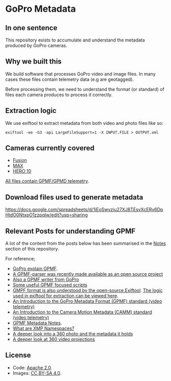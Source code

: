 # GoPro Metadata

## In one sentence

This repository exists to accumulate and understand the metadata produced by GoPro cameras.

## Why we built this

We build software that processes GoPro video and image files. In many cases these files contain telemetry data (e.g are geotagged).

Before processing them, we need to understand the format (or standard) of files each camera produces to process it correctly.

## Extraction logic

We use exiftool to extract metadata from both video and photo files like so:

```
exiftool -ee -G3 -api LargeFileSupport=1 -X INPUT.FILE > OUTPUT.xml
```

## Cameras currently covered

* [Fusion](/fusion)
* [MAX](/max)
* [HERO 10](/hero10)

[All files contain GPMF/GPMD telemetry](https://github.com/gopro/gpmf-parser).

## Download files used to generate metadata

https://docs.google.com/spreadsheets/d/1iEoSwvziu27XJ8TEsvXcERy6DpHtdO0NtxpO1zzpqlw/edit?usp=sharing

## Relevant Posts for understanding GPMF

A lot of the content from the posts below has been summarised in the [Notes](/notes/) section of this repository.

For reference;

* [GoPro explain GPMF](https://gopro.com/en/us/news/gopro-video-metadata-open-source-explained).
* [A GPMF-parser was recently made available as an open source project](https://github.com/gopro/gpmf-parser)
* [Also a GPMF writer from GoPro](https://github.com/gopro/gpmf-write)
* [Some useful GPMF focused scripts](https://github.com/stilldavid/gopro-utils)
* [GMPF format is also understood by the open-source Exiftool](https://exiftool.org/). [The logic used in exiftool for extraction can be viewed here](https://github.com/exiftool/exiftool/blob/master/lib/Image/ExifTool/GoPro.pm).
* [An Introduction to the GoPro Metadata Format (GPMF) standard (video telemetry)](https://www.trekview.org/blog/2020/metadata-exif-xmp-360-video-files-gopro-gpmd)
* [An Introduction to the Camera Motion Metadata (CAMM) standard (video telemetry)](https://www.trekview.org/blog/2021/metadata-exif-xmp-360-video-files-camm-camera-motion-metadata-spec/)
* [GPMF Metadata Notes](https://guides.trekview.org/explorer/developer-docs/sequences/process/gopro-video-telemetry).
* [What are XMP Namespaces?](https://www.trekview.org/blog/2021/introduction-to-xmp-namespaces/)
* [A deeper look into a 360 photo and the metadata it holds](https://www.trekview.org/blog/2020/metadata-exif-xmp-360-photo-files/)
* [A deeper look at 360 video projections](https://www.trekview.org/blog/2021/projection-type-360-photography/)

## License

* Code: [Apache 2.0](/LICENSE).
* Images: [CC BY-SA 4.0](/LICENSE-IMAGES).